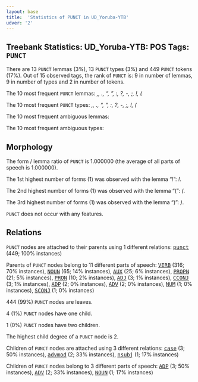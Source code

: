 ```yaml
---
layout: base
title:  'Statistics of PUNCT in UD_Yoruba-YTB'
udver: '2'
---
```


## Treebank Statistics: UD_Yoruba-YTB: POS Tags: `PUNCT`

There are 13 `PUNCT` lemmas (3%), 13 `PUNCT` types (3%) and 449 `PUNCT` tokens (17%).
Out of 15 observed tags, the rank of `PUNCT` is: 9 in number of lemmas, 9 in number of types and 2 in number of tokens.

The 10 most frequent `PUNCT` lemmas: <em>,, ., “, ”, :, ?, -, ;, !, (</em>

The 10 most frequent `PUNCT` types:  <em>,, ., “, ”, :, ?, -, ;, !, (</em>

The 10 most frequent ambiguous lemmas: 

The 10 most frequent ambiguous types:  



## Morphology

The form / lemma ratio of `PUNCT` is 1.000000 (the average of all parts of speech is 1.000000).

The 1st highest number of forms (1) was observed with the lemma “!”: <em>!</em>.

The 2nd highest number of forms (1) was observed with the lemma “(”: <em>(</em>.

The 3rd highest number of forms (1) was observed with the lemma “)”: <em>)</em>.

`PUNCT` does not occur with any features.


## Relations

`PUNCT` nodes are attached to their parents using 1 different relations: <tt><a href="yo_ytb-dep-punct.html">punct</a></tt> (449; 100% instances)

Parents of `PUNCT` nodes belong to 11 different parts of speech: <tt><a href="yo_ytb-pos-VERB.html">VERB</a></tt> (316; 70% instances), <tt><a href="yo_ytb-pos-NOUN.html">NOUN</a></tt> (65; 14% instances), <tt><a href="yo_ytb-pos-AUX.html">AUX</a></tt> (25; 6% instances), <tt><a href="yo_ytb-pos-PROPN.html">PROPN</a></tt> (21; 5% instances), <tt><a href="yo_ytb-pos-PRON.html">PRON</a></tt> (10; 2% instances), <tt><a href="yo_ytb-pos-ADJ.html">ADJ</a></tt> (3; 1% instances), <tt><a href="yo_ytb-pos-CCONJ.html">CCONJ</a></tt> (3; 1% instances), <tt><a href="yo_ytb-pos-ADP.html">ADP</a></tt> (2; 0% instances), <tt><a href="yo_ytb-pos-ADV.html">ADV</a></tt> (2; 0% instances), <tt><a href="yo_ytb-pos-NUM.html">NUM</a></tt> (1; 0% instances), <tt><a href="yo_ytb-pos-SCONJ.html">SCONJ</a></tt> (1; 0% instances)

444 (99%) `PUNCT` nodes are leaves.

4 (1%) `PUNCT` nodes have one child.

1 (0%) `PUNCT` nodes have two children.

The highest child degree of a `PUNCT` node is 2.

Children of `PUNCT` nodes are attached using 3 different relations: <tt><a href="yo_ytb-dep-case.html">case</a></tt> (3; 50% instances), <tt><a href="yo_ytb-dep-advmod.html">advmod</a></tt> (2; 33% instances), <tt><a href="yo_ytb-dep-nsubj.html">nsubj</a></tt> (1; 17% instances)

Children of `PUNCT` nodes belong to 3 different parts of speech: <tt><a href="yo_ytb-pos-ADP.html">ADP</a></tt> (3; 50% instances), <tt><a href="yo_ytb-pos-ADV.html">ADV</a></tt> (2; 33% instances), <tt><a href="yo_ytb-pos-NOUN.html">NOUN</a></tt> (1; 17% instances)

